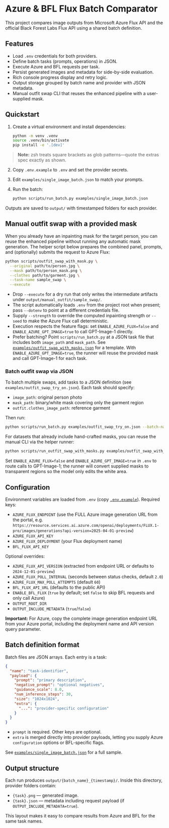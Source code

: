 # Azure & BFL Flux Batch Comparator

This project compares image outputs from Microsoft Azure Flux API and the official Black Forest Labs Flux API using a shared batch definition.

## Features

- Load `.env` credentials for both providers.
- Define batch tasks (prompts, operations) in JSON.
- Execute Azure and BFL requests per task.
- Persist generated images and metadata for side-by-side evaluation.
- Rich console progress display and retry logic.
- Output storage grouped by batch name and provider with JSON metadata.
- Manual outfit swap CLI that reuses the enhanced pipeline with a user-supplied mask.

## Quickstart

1. Create a virtual environment and install dependencies:

   ```bash
   python -m venv .venv
   source .venv/bin/activate
   pip install -e '.[dev]'
   ```
> **Note:** zsh treats square brackets as glob patterns—quote the extras spec exactly as shown.

2. Copy `.env.example` to `.env` and set the provider secrets.
3. Edit `examples/single_image_batch.json` to match your prompts.
4. Run the batch:

   ```bash
   python scripts/run_batch.py examples/single_image_batch.json
   ```

Outputs are saved to `output/` with timestamped folders for each provider.

## Manual outfit swap with a provided mask

When you already have an inpainting mask for the target person, you can reuse the enhanced
pipeline without running any automatic mask generation. The helper script below prepares the
combined panel, prompts, and (optionally) submits the request to Azure Flux:

```bash
python scripts/outfit_swap_with_mask.py \
  --original path/to/person.jpg \
  --mask path/to/person_mask.png \
  --clothes path/to/garment.jpg \
  --task-name sample_swap \
  --execute
```

- Drop `--execute` for a dry run that only writes the intermediate artifacts under
  `output/manual_outfit/sample_swap/`.
- The script automatically loads `.env` from the project root when present; pass `--dotenv`
  to point at a different credentials file.
- Supply `--strength` to override the computed inpainting strength or `--seed` to make the
  Azure Flux call deterministic.
- Execution respects the feature flags: set `ENABLE_AZURE_FLUX=false` and
  `ENABLE_AZURE_GPT_IMAGE=true` to call GPT-Image-1 directly.
- Prefer batching? Point `scripts/run_batch.py` at a JSON task file that includes both
  `image_path` and `mask_path`. See [`examples/outfit_swap_with_masks.json`](examples/outfit_swap_with_masks.json)
  for a template. With `ENABLE_AZURE_GPT_IMAGE=true`, the runner will reuse the
  provided mask and call GPT-Image-1 for each task.

### Batch outfit swap via JSON

To batch multiple swaps, add tasks to a JSON definition (see `examples/outfit_swap_try_on.json`).
Each task should specify:

- `image_path`: original person photo
- `mask_path`: binary/white mask covering only the garment region
- `outfit.clothes_image_path`: reference garment

Then run:

```bash
python scripts/run_batch.py examples/outfit_swap_try_on.json --batch-name try_on --dotenv .env
```

For datasets that already include hand-crafted masks, you can reuse the manual CLI via the helper runner:

```bash
python scripts/run_outfit_swap_with_masks.py examples/outfit_swap_with_masks.json --execute --dotenv .env
```

Set `ENABLE_AZURE_FLUX=false` and `ENABLE_AZURE_GPT_IMAGE=true` in `.env` to route calls to GPT-Image-1; the runner
will convert supplied masks to transparent regions so the model only edits the white area.

## Configuration

Environment variables are loaded from `.env` (copy [`.env.example`](.env.example)). Required keys:

- `AZURE_FLUX_ENDPOINT` (use the FULL Azure image generation URL from the portal, e.g. `https://resource.services.ai.azure.com/openai/deployments/FLUX.1-pro/images/generations?api-version=2025-04-01-preview`)
- `AZURE_FLUX_API_KEY`
- `AZURE_FLUX_DEPLOYMENT` (your Flux deployment name)
- `BFL_FLUX_API_KEY`

Optional overrides:

- `AZURE_FLUX_API_VERSION` (extracted from endpoint URL or defaults to `2024-12-01-preview`)
- `AZURE_FLUX_POLL_INTERVAL` (seconds between status checks, default `2.0`)
- `AZURE_FLUX_MAX_POLL_ATTEMPTS` (default `60`)
- `BFL_FLUX_API_URL` (defaults to the public API)
- `ENABLE_BFL_FLUX` (`true` by default; set `false` to skip BFL requests and only call Azure)
- `OUTPUT_ROOT_DIR`
- `OUTPUT_INCLUDE_METADATA` (`true`/`false`)

**Important:** For Azure, copy the complete image generation endpoint URL from your Azure portal, including the deployment name and API version query parameter.

## Batch definition format

Batch files are JSON arrays. Each entry is a task:

```json
{
  "name": "task-identifier",
  "payload": {
    "prompt": "primary description",
    "negative_prompt": "optional negatives",
    "guidance_scale": 8.0,
    "num_inference_steps": 30,
    "size": "1024x1024",
    "extra": {
      "...": "provider-specific configuration"
    }
  }
}
```

- `prompt` is required. Other keys are optional.
- `extra` is merged directly into provider payloads, letting you supply Azure `configuration` options or BFL-specific flags.

See [`examples/single_image_batch.json`](examples/single_image_batch.json) for a full sample.

## Output structure

Each run produces `output/{batch_name}_{timestamp}/`. Inside this directory, provider folders contain:

- `{task}.png` — generated image.
- `{task}.json` — metadata including request payload (if `OUTPUT_INCLUDE_METADATA=true`).

This layout makes it easy to compare results from Azure and BFL for the same task names.
